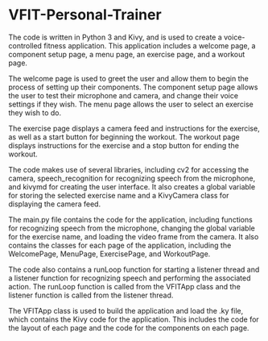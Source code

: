 # VFIT-Personal-Trainer

The code is written in Python 3 and Kivy, and is used to create a voice-controlled fitness application. This application includes a welcome page, a component setup page, a menu page, an exercise page, and a workout page.

The welcome page is used to greet the user and allow them to begin the process of setting up their components. The component setup page allows the user to test their microphone and camera, and change their voice settings if they wish. The menu page allows the user to select an exercise they wish to do.

The exercise page displays a camera feed and instructions for the exercise, as well as a start button for beginning the workout. The workout page displays instructions for the exercise and a stop button for ending the workout.

The code makes use of several libraries, including cv2 for accessing the camera, speech_recognition for recognizing speech from the microphone, and kivymd for creating the user interface. It also creates a global variable for storing the selected exercise name and a KivyCamera class for displaying the camera feed.

The main.py file contains the code for the application, including functions for recognizing speech from the microphone, changing the global variable for the exercise name, and loading the video frame from the camera. It also contains the classes for each page of the application, including the WelcomePage, MenuPage, ExercisePage, and WorkoutPage.

The code also contains a runLoop function for starting a listener thread and a listener function for recognizing speech and performing the associated action. The runLoop function is called from the VFITApp class and the listener function is called from the listener thread.

The VFITApp class is used to build the application and load the .ky file, which contains the Kivy code for the application. This includes the code for the layout of each page and the code for the components on each page.